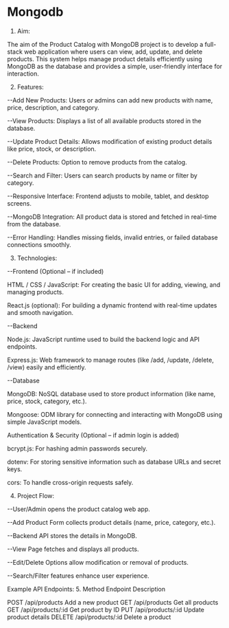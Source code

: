 # Mongodb

1. Aim:

The aim of the Product Catalog with MongoDB project is to develop a full-stack web application where users can view, add, update, and delete products. This system helps manage product details efficiently using MongoDB as the database and provides a simple, user-friendly interface for interaction.

2. Features:

--Add New Products: Users or admins can add new products with name, price, description, and category.

--View Products: Displays a list of all available products stored in the database.

--Update Product Details: Allows modification of existing product details like price, stock, or description.

--Delete Products: Option to remove products from the catalog.

--Search and Filter: Users can search products by name or filter by category.

--Responsive Interface: Frontend adjusts to mobile, tablet, and desktop screens.

--MongoDB Integration: All product data is stored and fetched in real-time from the database.

--Error Handling: Handles missing fields, invalid entries, or failed database connections smoothly.

3. Technologies:

--Frontend (Optional – if included)

HTML / CSS / JavaScript: For creating the basic UI for adding, viewing, and managing products.

React.js (optional): For building a dynamic frontend with real-time updates and smooth navigation.

--Backend

Node.js: JavaScript runtime used to build the backend logic and API endpoints.

Express.js: Web framework to manage routes (like /add, /update, /delete, /view) easily and efficiently.

--Database

MongoDB: NoSQL database used to store product information (like name, price, stock, category, etc.).

Mongoose: ODM library for connecting and interacting with MongoDB using simple JavaScript models.

Authentication & Security (Optional – if admin login is added)

bcrypt.js: For hashing admin passwords securely.

dotenv: For storing sensitive information such as database URLs and secret keys.

cors: To handle cross-origin requests safely.

4. Project Flow:

--User/Admin opens the product catalog web app.

--Add Product Form collects product details (name, price, category, etc.).

--Backend API stores the details in MongoDB.

--View Page fetches and displays all products.

--Edit/Delete Options allow modification or removal of products.

--Search/Filter features enhance user experience.

Example API Endpoints:
5. Method Endpoint Description

POST /api/products Add a new product GET /api/products Get all products GET /api/products/:id Get product by ID PUT /api/products/:id Update product details DELETE /api/products/:id Delete a product
